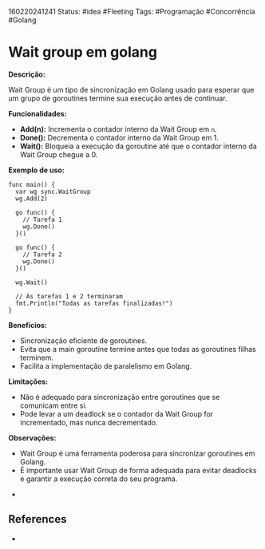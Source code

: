 160220241241
Status: #idea #Fleeting 
Tags: #Programação  #Concorrência #Golang
# Wait group em golang
**Descrição:**

Wait Group é um tipo de sincronização em Golang usado para esperar que um grupo de goroutines termine sua execução antes de continuar.

**Funcionalidades:**

- **Add(n):** Incrementa o contador interno da Wait Group em `n`.
- **Done():** Decrementa o contador interno da Wait Group em 1.
- **Wait():** Bloqueia a execução da goroutine até que o contador interno da Wait Group chegue a 0.

**Exemplo de uso:**

```
func main() {
  var wg sync.WaitGroup
  wg.Add(2)

  go func() {
    // Tarefa 1
    wg.Done()
  }()

  go func() {
    // Tarefa 2
    wg.Done()
  }()

  wg.Wait()

  // As tarefas 1 e 2 terminaram
  fmt.Println("Todas as tarefas finalizadas!")
}

```
**Benefícios:**

- Sincronização eficiente de goroutines.
- Evita que a main goroutine termine antes que todas as goroutines filhas terminem.
- Facilita a implementação de paralelismo em Golang.

**Limitações:**

- Não é adequado para sincronização entre goroutines que se comunicam entre si.
- Pode levar a um deadlock se o contador da Wait Group for incrementado, mas nunca decrementado.

**Observações:**

- Wait Group é uma ferramenta poderosa para sincronizar goroutines em Golang.
- É importante usar Wait Group de forma adequada para evitar deadlocks e garantir a execução correta do seu programa.

*
## References
*
